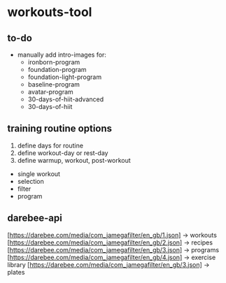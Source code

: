 # workouts-tool

## to-do

- manually add intro-images for:
    - ironborn-program
    - foundation-program
    - foundation-light-program
    - baseline-program
    - avatar-program
    - 30-days-of-hiit-advanced
    - 30-days-of-hiit

## training routine options

1. define days for routine
1. define workout-day or rest-day
1. define warmup, workout, post-workout

- single workout
- selection
- filter
- program

## darebee-api
[https://darebee.com/media/com_jamegafilter/en_gb/1.json] -> workouts
[https://darebee.com/media/com_jamegafilter/en_gb/2.json] -> recipes
[https://darebee.com/media/com_jamegafilter/en_gb/3.json] -> programs
[https://darebee.com/media/com_jamegafilter/en_gb/4.json] -> exercise library
[https://darebee.com/media/com_jamegafilter/en_gb/3.json] -> plates
